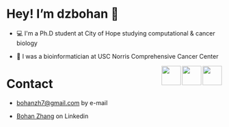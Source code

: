 # Hey! I’m dzbohan 👋

-  💻 I'm a Ph.D student at City of Hope studying computational & cancer biology

-  🏥 I was a bioinformatician at USC Norris Comprehensive Cancer Center

<img align='right' src="https://media.giphy.com/media/cwjOB4JKx78hu3ANgo/giphy.gif" width="45">

<img align='right' src="https://media.giphy.com/media/qEsxekoplHbEdjJ5Ec/giphy.gif" width="45">

<img align='right' src="https://media.giphy.com/media/FVyGT0XIOArLzcPPLN/giphy.gif" width="45">

# Contact

- bohanzh7@gmail.com by e-mail

- [Bohan Zhang](https://www.linkedin.com/in/bohan-zhang-a99137217/) on Linkedin 
